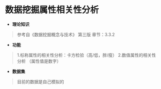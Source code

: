# 数据挖掘属性相关性分析
- **理论知识**
> 参考自《数据挖掘概念与技术》 第三版 章节：3.3.2

- **功能**
> 1.标称属性的相关性分析：卡方检验（高/低，胖/瘦）
>  2.数值属性的相关性分析 （属性值是数字）

- **数据集**
> 目前的数据是自己模拟的